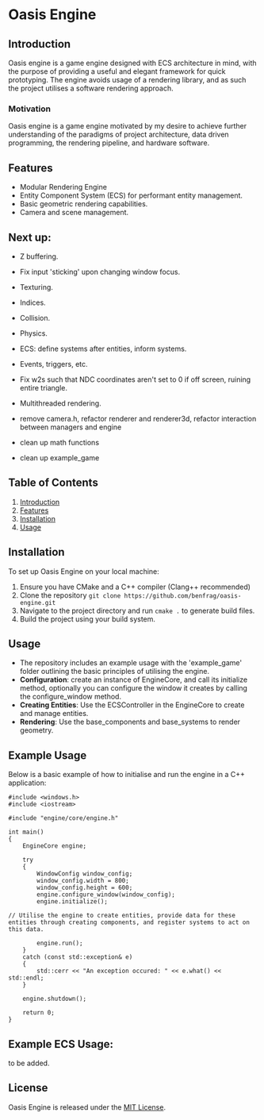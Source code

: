 # Oasis Engine

## Introduction
Oasis engine is a game engine designed with ECS architecture in mind, with the purpose of providing a useful and elegant framework for quick prototyping. The engine avoids usage of a rendering library, and as such the project utilises a software rendering approach.

### Motivation
Oasis engine is a game engine motivated by my desire to achieve further understanding of the paradigms of project architecture, data driven programming, the rendering pipeline, and hardware software.

## Features
- Modular Rendering Engine
- Entity Component System (ECS) for performant entity management.
- Basic geometric rendering capabilities.
- Camera and scene management.

## Next up: 
- Z buffering.
- Fix input 'sticking' upon changing window focus.
- Texturing.
- Indices.
- Collision.
- Physics.
- ECS: define systems after entities, inform systems.
- Events, triggers, etc.
- Fix w2s such that NDC coordinates aren't set to 0 if off screen, ruining entire triangle.
- Multithreaded rendering.

- remove camera.h, refactor renderer and renderer3d, refactor interaction between managers and engine
- clean up math functions
- clean up example_game

## Table of Contents
1. [Introduction](#introduction)
2. [Features](#features)
3. [Installation](#installation)
4. [Usage](#usage)

## Installation
To set up Oasis Engine on your local machine:
1. Ensure you have CMake and a C++ compiler (Clang++ recommended)
2. Clone the repository `git clone https://github.com/benfrag/oasis-engine.git`
3. Navigate to the project directory and run `cmake .` to generate build files.
4. Build the project using your build system.

## Usage
- The repository includes an example usage with the 'example_game' folder outlining the basic principles of utilising the engine.
- **Configuration**: create an instance of EngineCore, and call its initialize method, optionally you can configure the window it creates by calling the configure_window method.
- **Creating Entities**: Use the ECSController in the EngineCore to create and manage entities.
- **Rendering**: Use the base_components and base_systems to render geometry.

## Example Usage
Below is a basic example of how to initialise and run the engine in a C++ application:

```
#include <windows.h>
#include <iostream>

#include "engine/core/engine.h"

int main()
{
    EngineCore engine;

    try
    {
        WindowConfig window_config;
        window_config.width = 800;
        window_config.height = 600;
        engine.configure_window(window_config);
        engine.initialize();

// Utilise the engine to create entities, provide data for these entities through creating components, and register systems to act on this data.

        engine.run();
    }
    catch (const std::exception& e)
    {
        std::cerr << "An exception occured: " << e.what() << std::endl;
    }

    engine.shutdown();

    return 0;
}
```

## Example ECS Usage:
to be added.

## License
Oasis Engine is released under the [MIT License](LICENSE.md).
